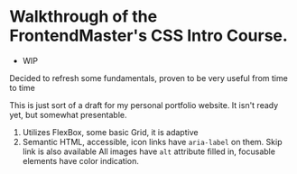 # Walkthrough of the FrontendMaster's CSS Intro Course.

* WIP

Decided to refresh some fundamentals, proven to be very useful from time to time

This is just sort of a draft for my personal portfolio website.
It isn't ready yet, but somewhat presentable.

1. Utilizes FlexBox, some basic Grid, it is adaptive
2. Semantic HTML, accessible, icon links have `aria-label` on them. Skip link is also available
All images have `alt` attribute filled in, focusable elements have color indication. 
